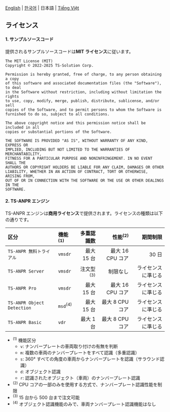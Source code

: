 [English](../../LICENSE.md) | [한국어](../ko-KR/LICENSE.md) | 日本語 | [Tiếng Việt](../vi-VN/LICENSE.md)

## ライセンス

#### 1. サンプルソースコード

提供されるサンプルソースコードは**MIT ライセンス**に従います。

```
The MIT License (MIT)
Copyright © 2022-2025 TS-Solution Corp.

Permission is hereby granted, free of charge, to any person obtaining a copy
of this software and associated documentation files (the "Software"), to deal
in the Software without restriction, including without limitation the rights
to use, copy, modify, merge, publish, distribute, sublicense, and/or sell
copies of the Software, and to permit persons to whom the Software is
furnished to do so, subject to all conditions.

The above copyright notice and this permission notice shall be included in all
copies or substantial portions of the Software.

THE SOFTWARE IS PROVIDED "AS IS", WITHOUT WARRANTY OF ANY KIND, EXPRESS OR
IMPLIED, INCLUDING BUT NOT LIMITED TO THE WARRANTIES OF MERCHANTABILITY,
FITNESS FOR A PARTICULAR PURPOSE AND NONINFRINGEMENT. IN NO EVENT SHALL THE
AUTHORS OR COPYRIGHT HOLDERS BE LIABLE FOR ANY CLAIM, DAMAGES OR OTHER
LIABILITY, WHETHER IN AN ACTION OF CONTRACT, TORT OR OTHERWISE, ARISING FROM,
OUT OF OR IN CONNECTION WITH THE SOFTWARE OR THE USE OR OTHER DEALINGS IN THE
SOFTWARE.
```

#### 2. TS-ANPR エンジン

TS-ANPR エンジンは**商用ライセンス**で提供されます。ライセンスの種類は以下の通りです。

| 区分                       | 機能<sup>(1)</sup>  |           多重認識数 | 性能<sup>(2)</sup> |           期間制限 |
| :------------------------- | :------------------ | -------------------: | -----------------: | -----------------: |
| `TS-ANPR 無料トライアル`   | `vmsdr`             |           最大 15 台 |   最大 16 CPU コア |              30 日 |
| `TS-ANPR Server`           | `vmsdr`             | 注文型<sup>(3)</sup> |           制限なし | ライセンスに準じる |
| `TS-ANPR Pro`              | `vmsdr`             |           最大 15 台 |   最大 16 CPU コア | ライセンスに準じる |
| `TS-ANPR Object Detection` | `msd`<sup>(4)</sup> |           最大 15 台 |    最大 8 CPU コア | ライセンスに準じる |
| `TS-ANPR Basic`            | `vdr`               |            最大 1 台 |    最大 8 CPU コア | ライセンスに準じる |

- <sup>(1)</sup> 機能区分
  - `v`: ナンバープレートの車両取り付けの有無を判断
  - `m`: 複数の車両のナンバープレートをすべて認識（多重認識）
  - `s`: 360° すべての角度の車両からナンバープレートを認識（サラウンド認識）
  - `d`: オブジェクト認識
  - `r`: 認識されたオブジェクト（車両）のナンバープレート認識
- <sup>(2)</sup> CPU コアの一部のみを使用する方式で、ナンバープレート認識性能を制限
- <sup>(3)</sup> 15 台から 500 台まで注文可能
- <sup>(4)</sup> オブジェクト認識機能のみで、車両ナンバープレート認識機能はなし
